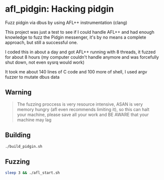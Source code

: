 # afl_pidgin: Hacking pidgin

Fuzz pidgin via dbus by using AFL++ instrumentation (clang)

This project was just a test to see if I could handle AFL++ and had enough knowledge to fuzz the Pidgin messenger, it's by no means a complete approach, but still a successful one.

I coded this in about a day and got AFL++ running with 8 threads, it fuzzed for about 8 hours (my computer couldn't handle anymore and was forcefully shut down, not even sysrq would work)

It took me about 140 lines of C code and 100 more of shell, I used argv fuzzer to mutate dbus data

## Warning
> The fuzzing proccess is very resource intensive, ASAN is very memory hungry (afl even recommends limiting it), so this can halt your machine, please save all your work and BE AWARE that your machine may lag


## Building
```bash
./build_pidgin.sh
```

## Fuzzing
```bash
sleep 3 && ./afl_start.sh
```

